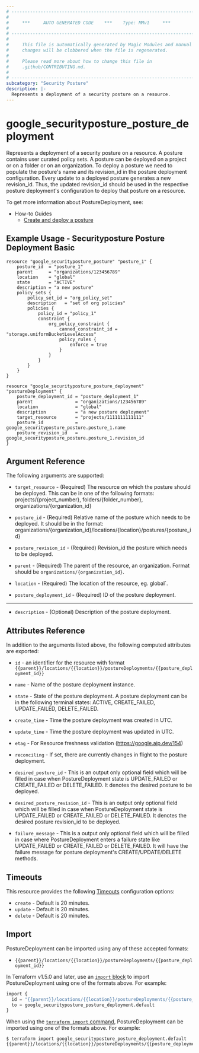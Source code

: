 ```yaml
---
# ----------------------------------------------------------------------------
#
#     ***     AUTO GENERATED CODE    ***    Type: MMv1     ***
#
# ----------------------------------------------------------------------------
#
#     This file is automatically generated by Magic Modules and manual
#     changes will be clobbered when the file is regenerated.
#
#     Please read more about how to change this file in
#     .github/CONTRIBUTING.md.
#
# ----------------------------------------------------------------------------
subcategory: "Security Posture"
description: |-
  Represents a deployment of a security posture on a resource.
---
```


# google\_securityposture\_posture\_deployment

Represents a deployment of a security posture on a resource. A posture contains user curated policy sets. A posture can
be deployed on a project or on a folder or on an organization. To deploy a posture we need to populate the posture's name
and its revision_id in the posture deployment configuration. Every update to a deployed posture generates a new revision_id.
Thus, the updated revision_id should be used in the respective posture deployment's configuration to deploy that posture
on a resource.


To get more information about PostureDeployment, see:

* How-to Guides
    * [Create and deploy a posture](https://cloud.google.com/security-command-center/docs/how-to-use-security-posture)

## Example Usage - Securityposture Posture Deployment Basic


```hcl
resource "google_securityposture_posture" "posture_1" {
    posture_id  = "posture_1"
    parent      = "organizations/123456789"
    location    = "global"
    state       = "ACTIVE"
    description = "a new posture"
    policy_sets {
        policy_set_id = "org_policy_set"
        description   = "set of org policies"
        policies {
            policy_id = "policy_1"
            constraint {
                org_policy_constraint {
                    canned_constraint_id = "storage.uniformBucketLevelAccess"
                    policy_rules {
                        enforce = true
                    }
                }
            }
        }
    }
}

resource "google_securityposture_posture_deployment" "postureDeployment" {
    posture_deployment_id = "posture_deployment_1"
    parent                = "organizations/123456789"
    location              = "global"
    description           = "a new posture deployment"
    target_resource       = "projects/1111111111111"
    posture_id            = google_securityposture_posture.posture_1.name
    posture_revision_id   = google_securityposture_posture.posture_1.revision_id
}
```

## Argument Reference

The following arguments are supported:


* `target_resource` -
  (Required)
  The resource on which the posture should be deployed. This can be in one of the following formats:
  projects/{project_number},
  folders/{folder_number},
  organizations/{organization_id}

* `posture_id` -
  (Required)
  Relative name of the posture which needs to be deployed. It should be in the format:
    organizations/{organization_id}/locations/{location}/postures/{posture_id}

* `posture_revision_id` -
  (Required)
  Revision_id the posture which needs to be deployed.

* `parent` -
  (Required)
  The parent of the resource, an organization. Format should be `organizations/{organization_id}`.

* `location` -
  (Required)
  The location of the resource, eg. global`.

* `posture_deployment_id` -
  (Required)
  ID of the posture deployment.


- - -


* `description` -
  (Optional)
  Description of the posture deployment.


## Attributes Reference

In addition to the arguments listed above, the following computed attributes are exported:

* `id` - an identifier for the resource with format `{{parent}}/locations/{{location}}/postureDeployments/{{posture_deployment_id}}`

* `name` -
  Name of the posture deployment instance.

* `state` -
  State of the posture deployment. A posture deployment can be in the following terminal states:
  ACTIVE, CREATE_FAILED, UPDATE_FAILED, DELETE_FAILED.

* `create_time` -
  Time the posture deployment was created in UTC.

* `update_time` -
  Time the posture deployment was updated in UTC.

* `etag` -
  For Resource freshness validation (https://google.aip.dev/154)

* `reconciling` -
  If set, there are currently changes in flight to the posture deployment.

* `desired_posture_id` -
  This is an output only optional field which will be filled in case when
  PostureDeployment state is UPDATE_FAILED or CREATE_FAILED or DELETE_FAILED.
  It denotes the desired posture to be deployed.

* `desired_posture_revision_id` -
  This is an output only optional field which will be filled in case when
  PostureDeployment state is UPDATE_FAILED or CREATE_FAILED or DELETE_FAILED.
  It denotes the desired posture revision_id to be deployed.

* `failure_message` -
  This is a output only optional field which will be filled in case where
  PostureDeployment enters a failure state like UPDATE_FAILED or
  CREATE_FAILED or DELETE_FAILED. It will have the failure message for posture deployment's
  CREATE/UPDATE/DELETE methods.


## Timeouts

This resource provides the following
[Timeouts](https://developer.hashicorp.com/terraform/plugin/sdkv2/resources/retries-and-customizable-timeouts) configuration options:

- `create` - Default is 20 minutes.
- `update` - Default is 20 minutes.
- `delete` - Default is 20 minutes.

## Import


PostureDeployment can be imported using any of these accepted formats:

* `{{parent}}/locations/{{location}}/postureDeployments/{{posture_deployment_id}}`


In Terraform v1.5.0 and later, use an [`import` block](https://developer.hashicorp.com/terraform/language/import) to import PostureDeployment using one of the formats above. For example:

```tf
import {
  id = "{{parent}}/locations/{{location}}/postureDeployments/{{posture_deployment_id}}"
  to = google_securityposture_posture_deployment.default
}
```

When using the [`terraform import` command](https://developer.hashicorp.com/terraform/cli/commands/import), PostureDeployment can be imported using one of the formats above. For example:

```
$ terraform import google_securityposture_posture_deployment.default {{parent}}/locations/{{location}}/postureDeployments/{{posture_deployment_id}}
```
